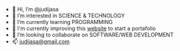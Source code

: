 - 👋  Hi, I’m @judijasa
- 👀  I’m interested in SCIENCE & TECHNOLOGY
- 🌱  I’m currently learning PROGRAMMING
- 🌱  I'm currently improving this [website](http://asistente.rf.gd/) to start a portafolio
- 💞️  I’m looking to collaborate on SOFTWARE/WEB DEVELOPMENT 
- 📫  judijasa@gmail.com

<!---
judijasa/judijasa is a ✨ special ✨ repository because its `README.md` (this file) appears on your GitHub profile.
You can click the Preview link to take a look at your changes.
--->
